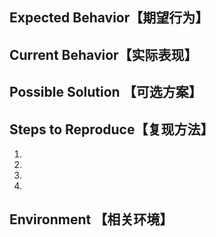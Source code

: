 <!--- Provide a general summary of the issue in the Title above -->
<!--- 在上面的标题中简短地阐述你的问题 -->

## Expected Behavior【期望行为】
<!--- Tell us what should happen -->
<!--- 告知我们你所期望的行为 -->

## Current Behavior【实际表现】
<!--- Tell us what happens instead of the expected behavior  -->
<!--- 告知我们现在的表现  -->

## Possible Solution 【可选方案】
<!--- Not obligatory, but suggest a fix/reason for the bug -->
<!--- 如果有相关的修复方式或理由可在此提供 -->

## Steps to Reproduce【复现方法】
<!--- Provide a link to a live example, or an unambiguous set of steps to -->
<!--- 提供一个复现例子或者复现步骤 -->
<!--- reproduce this bug. Include code to reproduce, if relevant -->
<!--- 如果有相关的代码请同时提交 -->
1.
2.
3.
4.

## Environment 【相关环境】
<!--- Tell us which package you are using and provide more environment info -->
<!--- 告知我们你正在使用的依赖版本并尽可能提供更多环境信息 -->

